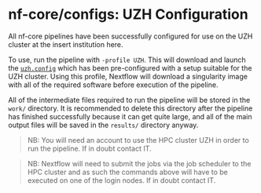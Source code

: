 # nf-core/configs: UZH Configuration

All nf-core pipelines have been successfully configured for use on the UZH cluster at the insert institution here.

To use, run the pipeline with `-profile UZH`. This will download and launch the [`uzh.config`](../conf/uzh.config) which has been pre-configured with a setup suitable for the UZH cluster. Using this profile, Nextflow will download a singularity image with all of the required software before execution of the pipeline.

All of the intermediate files required to run the pipeline will be stored in the `work/` directory. It is recommended to delete this directory after the pipeline has finished successfully because it can get quite large, and all of the main output files will be saved in the `results/` directory anyway.

>NB: You will need an account to use the HPC cluster UZH in order to run the pipeline. If in doubt contact IT.

>NB: Nextflow will need to submit the jobs via the job scheduler to the HPC cluster and as such the commands above will have to be executed on one of the login nodes. If in doubt contact IT.
